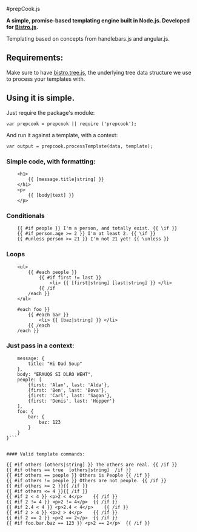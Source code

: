 #prepCook.js

**A simple, promise-based templating engine built in Node.js. 
Developed for [Bistro.js](https://github.com/Atomox/bistro.js).**


Templating based on concepts from handlebars.js and angular.js.


## Requirements:

Make sure to have [bistro.tree.js](https://github.com/Atomox/bistro.js.tree/blob/master/bistro.js.tree.js), the underlying tree data structure we use to process your templates with.


## Using it is simple.

Just require the package's module:

```var prepcook = prepcook || require ('prepcook');```


And run it against a template, with a context:

```var output = prepcook.processTemplate(data, template);```


### Simple code, with formatting:


```
	<h1>
		{{ [message.title|string] }}
	</h1>
	<p>	
		{{ [body|text] }}
	</p>
```

### Conditionals
```
	{{ #if people }} I'm a person, and totally exist. {{ \if }}
	{{ #if person.age >= 2 }} I'm at least 2. {{ \if }}
	{{ #unless person >= 21 }} I'm not 21 yet! {{ \unless }}

```

### Loops
```
	<ul>
		{{ #each people }}
			{{ #if first != last }}
				<li> {{ [first|string] [last|string] }} </li>
			{{ /if
		/each }}
	</ul>

	#each foo }}
		{{ #each bar }}
			<li> {{ [baz|string] }} </li>
		{{ /each
	/each }}
```


### Just pass in a context:

```{
	message: {
		title: "Hi Dad Soup"
	},
	body: "ERAUQS SI DLRO WEHT",
	people: [
		{first: 'Alan', last: 'Alda'},
		{first: 'Ben', last: 'Bova'},
		{first: 'Carl', last: 'Sagan'},
		{first: 'Denis', last: 'Hopper'}
	],
	foo: {
		bar: {
			baz: 123
		}
	}
}```


#### Valid template commands:
```
	{{ #if others [others|string] }} The others are real. {{ /if }}
	{{ #if others == true  [others|string]  /if }}
	{{ #if others == people }} Others is People {{ /if }}
	{{ #if others != people }} Others are not people. {{ /if }}	
	{{ #if others >= 2 }}{{ /if }}
	{{ #if others <= 4 }}{{ /if }}
	{{ #if 2 < 4 }} <p>2 < 4</p>	{{ /if }}
	{{ #if 2 != 4 }} <p>2 != 4</p>	{{ /if }}
	{{ #if 2.4 < 4 }} <p>2.4 < 4</p>	{{ /if }}
	{{ #if 2 > 4 }} <p>2 > 4</p>	{{ /if }}
	{{ #if 2 == 2 }} <p>2 == 2</p>	{{ /if }}
	{{ #if foo.bar.baz == 123 }} <p>2 == 2</p>	{{ /if }}
```
